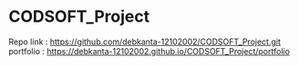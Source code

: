 # CODSOFT_Project
Repo link : https://github.com/debkanta-12102002/CODSOFT_Project.git
portfolio : https://debkanta-12102002.github.io/CODSOFT_Project/portfolio
